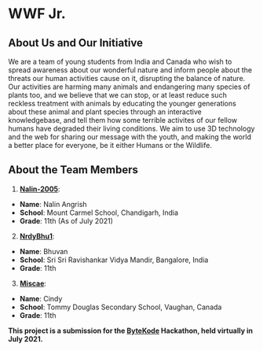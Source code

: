 # WWF Jr.
## About Us and Our Initiative
We are a team of young students from India and Canada who wish to spread awareness about our wonderful nature and inform people about the threats our human activities cause on it, disrupting the balance of nature. Our activities are harming many animals and endangering many species of plants too, and we believe that we can stop, or at least reduce such reckless treatment with animals by educating the younger generations about these animal and plant species through an interactive knowledgebase, and tell them how some terrible activites of our fellow humans have degraded their living conditions. We aim to use 3D technology and the web for sharing our message with the youth, and making the world a better place for everyone, be it either Humans or the Wildlife.

## About the Team Members
1. [**Nalin-2005**](https://github.com/Nalin-2005):
  - **Name**: Nalin Angrish
  - **School**: Mount Carmel School, Chandigarh, India
  - **Grade**: 11th (As of July 2021)
2. [**NrdyBhu1**](https://github.com/NrdyBhu1):
  - **Name**: Bhuvan
  - **School**: Sri Sri Ravishankar Vidya Mandir, Bangalore, India
  - **Grade**: 11th
3. [**Miscae**](https://github.com/miscae):
  - **Name**: Cindy
  - **School**: Tommy Douglas Secondary School, Vaughan, Canada
  - **Grade**: 11th

**This project is a submission for the [ByteKode](https://bytekode.org) Hackathon, held virtually in July 2021.**
